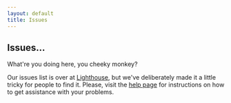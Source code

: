 ```yaml
---
layout: default
title: Issues
---
```


## Issues...
    
What're you doing here, you cheeky monkey?

Our issues list is over at [Lighthouse](http://fluentnhibernate.lighthouseapp.com/projects/33236-fnh/overview), but we've deliberately made it a little tricky for people to find it. Please, visit the [help page](/help) for instructions on how to get assistance with your problems.
